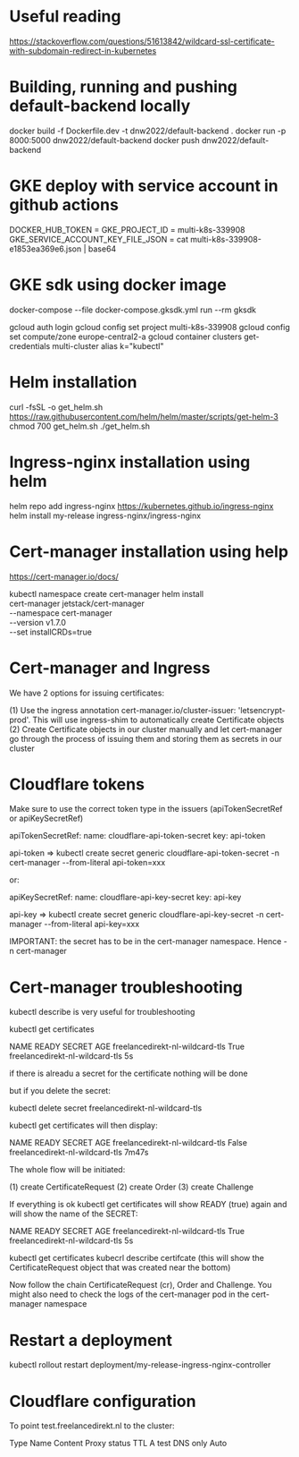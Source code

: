 # Useful reading

https://stackoverflow.com/questions/51613842/wildcard-ssl-certificate-with-subdomain-redirect-in-kubernetes

# Building, running and pushing default-backend locally

docker build -f Dockerfile.dev -t dnw2022/default-backend .
docker run  -p 8000:5000 dnw2022/default-backend
docker push dnw2022/default-backend

# GKE deploy with service account in github actions

DOCKER_HUB_TOKEN = <docker pwd>
GKE_PROJECT_ID = multi-k8s-339908
GKE_SERVICE_ACCOUNT_KEY_FILE_JSON = cat multi-k8s-339908-e1853ea369e6.json | base64

# GKE sdk using docker image

docker-compose --file docker-compose.gksdk.yml run --rm gksdk

gcloud auth login
gcloud config set project multi-k8s-339908
gcloud config set compute/zone europe-central2-a
gcloud container clusters get-credentials multi-cluster
alias k="kubectl"

# Helm installation

curl -fsSL -o get_helm.sh https://raw.githubusercontent.com/helm/helm/master/scripts/get-helm-3
chmod 700 get_helm.sh
./get_helm.sh

# Ingress-nginx installation using helm

helm repo add ingress-nginx https://kubernetes.github.io/ingress-nginx
helm install my-release ingress-nginx/ingress-nginx

# Cert-manager installation using help

https://cert-manager.io/docs/

kubectl namespace create cert-manager
helm install \
  cert-manager jetstack/cert-manager \
  --namespace cert-manager \
  --version v1.7.0 \
  --set installCRDs=true

# Cert-manager and Ingress

We have 2 options for issuing certificates:

(1) Use the ingress annotation cert-manager.io/cluster-issuer: 'letsencrypt-prod'. This will use ingress-shim to automatically create 
Certificate objects
(2) Create Certificate objects in our cluster manually and let cert-manager go through the process of issuing them and storing them as secrets in our cluster

# Cloudflare tokens

Make sure to use the correct token type in the issuers (apiTokenSecretRef or apiKeySecretRef)

apiTokenSecretRef:
  name: cloudflare-api-token-secret
  key: api-token

api-token => kubectl create secret generic cloudflare-api-token-secret -n cert-manager --from-literal api-token=xxx

or:

apiKeySecretRef:
  name: cloudflare-api-key-secret
  key: api-key

api-key => kubectl create secret generic cloudflare-api-key-secret -n cert-manager --from-literal api-key=xxx

IMPORTANT: the secret has to be in the cert-manager namespace. Hence -n cert-manager

# Cert-manager troubleshooting

kubectl describe is very useful for troubleshooting

kubectl get certificates

NAME                              READY   SECRET                            AGE
freelancedirekt-nl-wildcard-tls   True    freelancedirekt-nl-wildcard-tls   5s

if there is alreadu a secret for the certificate nothing will be done

but if you delete the secret:

kubectl delete secret freelancedirekt-nl-wildcard-tls

kubectl get certificates will then display:

NAME                              READY   SECRET                            AGE
freelancedirekt-nl-wildcard-tls   False   freelancedirekt-nl-wildcard-tls   7m47s

The whole flow will be initiated:

(1) create CertificateRequest
(2) create Order
(3) create Challenge

If everything is ok kubectl get certificates will show READY (true) again and will show the name of the SECRET:

NAME                              READY   SECRET                            AGE
freelancedirekt-nl-wildcard-tls   True    freelancedirekt-nl-wildcard-tls   5s

kubectl get certificates 
kubecrl describe certifcate (this will show the CertificateRequest object that was created near the bottom)

Now follow the chain CertificateRequest (cr), Order and Challenge. You might also need to check the logs of the cert-manager pod in the cert-manager namespace

# Restart a deployment

kubectl rollout restart deployment/my-release-ingress-nginx-controller

# Cloudflare configuration

To point test.freelancedirekt.nl to the cluster:

Type  Name  Content            Proxy status  TTL
A     test  <LoadBalancer IP>  DNS only      Auto